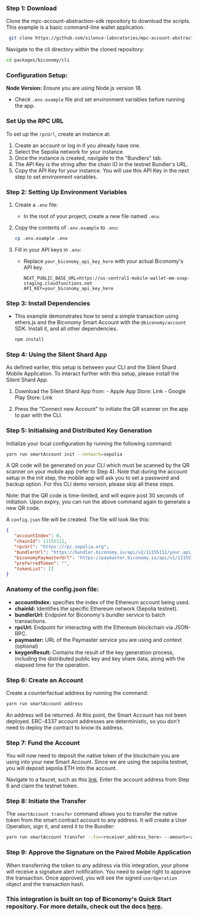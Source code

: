 
### Step 1: Download

Clone the mpc-account-abstraction-sdk repository to download the scripts. This example is a basic command-line wallet application.

 ```bash
  git clone https://github.com/silence-laboratories/mpc-account-abstraction-sdk
 ```

Navigate to the cli directory within the cloned repository:

  ```bash
  cd packages/biconomy/cli
  ```

### Configuration Setup:

**Node Version:** Ensure you are using Node.js version 18.

- Check `.env.example` file and set environment variables before running the app.

### Set Up the RPC URL

To set up the `rpcUrl`, create an instance at:

1. Create an account or log in if you already have one.
2. Select the Sepolia network for your instance.
3. Once the instance is created, navigate to the "Bundlers" tab.
4. The API Key is the string after the chain ID in the testnet Bundler's URL.
5. Copy the API Key for your instance. You will use this API Key in the next step to set environment variables.

### Step 2: Setting Up Environment Variables

1. Create a `.env` file:
    - In the root of your project, create a new file named `.env`.

2. Copy the contents of `.env.example` to `.env`:

      ```bash
      cp .env.example .env
      ```

3. Fill in your API keys in `.env`:

    - Replace `your_biconomy_api_key_here` with your actual Biconomy's API key.

      ```env
      NEXT_PUBLIC_BASE_URL=https://us-central1-mobile-wallet-mm-snap-staging.cloudfunctions.net
      API_KEY=your_biconomy_api_key_here
      ```

### Step 3: Install Dependencies

- This example demonstrates how to send a simple transaction using ethers.js and the Biconomy Smart Account with the `@biconomy/account` SDK. Install it, and all other dependencies.

  ```bash
  npm install
  ```

### Step 4: Using the Silent Shard App

As defined earlier, this setup is between your CLI and the Silent Shard Mobile Application. To interact further with this setup, please install the Silent Shard App.

  1. Download the Silent Shard App from:
    - Apple App Store: Link
    - Google Play Store: Link

  2. Press the "Connect new Account" to initiate the QR scanner on the app to pair with the CLI.

### Step 5: Initialising and Distributed Key Generation

Initialize your local configuration by running the following command:

  ```bash
  yarn run smartAccount init --network=sepolia
  ```

A QR code will be generated on your CLI which must be scanned by the QR scanner on your mobile app (refer to Step 4). Note that during the account setup in the init step, the mobile app will ask you to set a password and backup option. For this CLI demo version, please skip all these steps.

Note: that the QR code is time-limited, and will expire post 30 seconds of initiation. Upon expiry, you can run the above command again to generate a new QR code.

A `config.json` file will be created. The file will look like this:

```json
{
   "accountIndex": 0,
   "chainId": 11155111,
   "rpcUrl": "https://rpc.sepolia.org",
   "bundlerUrl": "https://bundler.biconomy.io/api/v2/11155111/your_api_key_here",
   "biconomyPaymasterUrl": "https://paymaster.biconomy.io/api/v1/11155111/add_your_api_key_here",
   "preferredToken": "",
   "tokenList": []
}
```

### Anatomy of the config.json file:

- **accountIndex:** specifies the index of the Ethereum account being used.
- **chainId:** Identifies the specific Ethereum network (Sepolia testnet).
- **bundlerUrl:** Endpoint for Biconomy's bundler service to batch transactions.
- **rpcUrl:** Endpoint for interacting with the Ethereum blockchain via JSON-RPC.
- **paymaster:** URL of the Paymaster service you are using and context (optional)
- **keygenResult:** Contains the result of the key generation process, including the distributed public key and key share data, along with the elapsed time for the operation.

### Step 6: Create an Account

Create a counterfactual address by running the command:

```bash
yarn run smartAccount address
```

An address will be returned. At this point, the Smart Account has not been deployed. ERC-4337 account addresses are deterministic, so you don't need to deploy the contract to know its address.

### Step 7: Fund the Account

You will now need to deposit the native token of the blockchain you are using into your new Smart Account. Since we are using the sepolia testnet, you will deposit sepolia ETH into the account.

Navigate to a faucet, such as this [link](https://link). Enter the account address from Step 6 and claim the testnet token.

### Step 8: Initiate the Transfer

The `smartAccount transfer` command allows you to transfer the native token from the smart contract account to any address. It will create a User Operation, sign it, and send it to the Bundler:

```bash
yarn run smartAccount transfer --to=<receiver_address_here> --amount=<amount_here>
```

### Step 9: Approve the Signature on the Paired Mobile Application

When transferring the token to any address via this integration, your phone will receive a signature alert notification. You need to swipe right to approve the transaction. Once approved, you will see the signed `userOperation` object and the transaction hash.

### This integration is built on top of Biconomy's Quick Start repository. For more details, check out the docs [here](https://github.com/stackup-wallet/erc-4337-examples).
